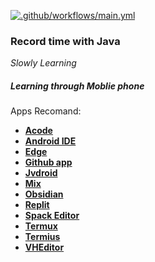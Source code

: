 [![.github/workflows/main.yml](https://github.com/mineqwwe/java-learning/actions/workflows/main.yml/badge.svg)](https://github.com/mineqwwe/java-learning/actions/workflows/main.yml)


### Record time with Java

*Slowly Learning*

##### Learning through Moblie phone
Apps Recomand:

- [**Acode** ](https://github.com/deadlyjack/Acode)
- [**Android IDE**](https://github.com/AndroidIDEOfficial/AndroidIDE)
- [**Edge**](https://www.microsoft.com/edge)
- [**Github app**](https://github.com/mobile)
- [**Jvdroid**](https://play.google.com/store/apps/details?id=ru.iiec.jvdroid&gl=US)
- [**Mix**](https://mixplorer.com/)
- [**Obsidian**](https://obsidian.md/)
- [**Replit**](https://replit.com/)
- [**Spack Editor**](https://spck.io/)
- [**Termux**](https://github.com/termux)
- [**Termius**](https://www.termius.com/)
- [**VHEditor**](https://github.com/vhqtvn/VHEditor-Android)




